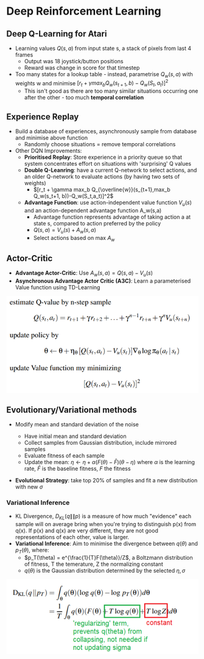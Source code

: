 # Deep Reinforcement Learning

## Deep Q-Learning for Atari
* Learning values $Q(s,a)$ from input state s, a stack of pixels from last 4 frames
    * Output was 18 joystick/button positions
    * Reward was change in score for that timestep
* Too many states for a lookup table - instead, parametrise $Q_w(s,a)$ with weights w and minimise $[r_t + \gamma max_b Q_w(s_{t+1},b)-Q_w(S_t,a_t)]^2$
    * This isn't good as there are too many similar situations occurring one after the other - too much **temporal correlation**

## Experience Replay
* Build a database of experiences, asynchronously sample from database and minimise above function
    * Randomly choose situations = remove temporal correlations
* Other DQN Improvements:
    * **Prioritised Replay**: Store experience in a priority queue so that system concentrates effort on situations with 'surprising' Q values
    * **Double Q-Leanring**: have a current Q-network to select actions, and an older Q-network to evaluate actions (by having two sets of weights)
        * $[r_t + \gamma max_b Q_{\overline{w}}(s_{t+1},max_b Q_w(s_t+1, b))-Q_w(S_t,a_t)]^2$
    * **Advantage Function**: use action-independent value function $V_u(s)$ and an action-dependent advantage function A_w(s,a)
        * Advantage function represents advantage of taking action a at state s, compared to action preferred by the policy
        * $Q(s,a) = V_u(s)+A_w(s,a)$
        * Select actions based on max $A_w$

## Actor-Critic
* **Advantage Actor-Critic**: Use $A_w(s,a) = Q(s,a) - V_u(s)$ 
* **Asynchronous Advantage Actor Critic (A3C)**: Learn a parameterised Value function using TD-Learning 

![](a3c.png)

## Evolutionary/Variational methods
* Modify mean and standard deviation of the noise
    * Have initial mean and standard deviation
    * Collect samples from Gaussian distribution, include mirrored samples
    * Evaluate fitness of each sample
    * Update the mean: $\eta \leftarrow \eta + \alpha(F(\theta) - \bar{F})(\theta - \eta)$ where $\alpha$ is the learning rate, $\bar{F}$ is the baseline fitness, $F$ the fitness

* **Evolutional Strategy**: take top 20% of samples and fit a new distribution with new $\sigma$

### Variational Inference
* KL Divergence, $D_{KL}(q\|\|p)$ is a measure of how much "evidence" each sample will on average bring when you're trying to distinguish p(x) from q(x). If p(x) and q(x) are very different, they are not good representations of each other, value is larger.
* **Variational Inference**: Aim to minimise the divergence between $q(\theta)$ and $p_T(\theta)$, where:
    * $p_T(\theta) = e^{\frac{1}{T}F(\theta)}/Z$, a Boltzmann distribution of fitness, T the temerature, Z the normalizing constant
    * $q(\theta)$ is the Gaussian distribution determined by the selected $\eta,\sigma$

![](variational_inference.png)